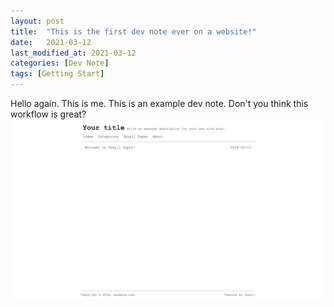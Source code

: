 ```yaml
---
layout: post
title:  "This is the first dev note ever on a website!"
date:   2021-03-12
last_modified_at: 2021-03-12
categories: [Dev Note]
tags: [Getting Start]
---
```


Hello again.
This is me.
This is an example dev note.
Don't you think this workflow is great?
![My helpful screenshot](/assets/images/index-screenshot.png)

